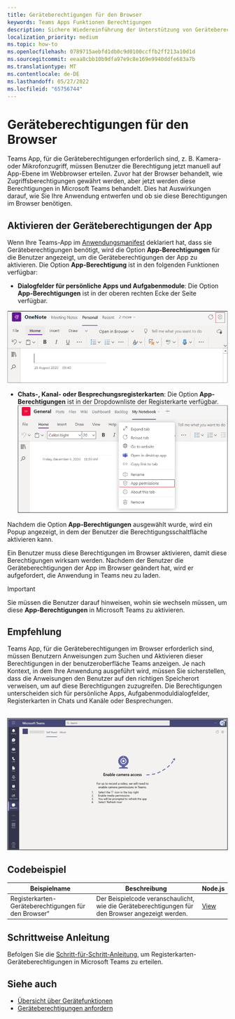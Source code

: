```yaml
---
title: Geräteberechtigungen für den Browser
keywords: Teams Apps Funktionen Berechtigungen
description: Sichere Wiedereinführung der Unterstützung von Geräteberechtigungen für Apps in unserem Webclient
localization_priority: medium
ms.topic: how-to
ms.openlocfilehash: 0789715aebfd1db0c9d0100ccffb2ff213a10d1d
ms.sourcegitcommit: eeaa8cbb10b9dfa97e9c8e169e9940ddfe683a7b
ms.translationtype: MT
ms.contentlocale: de-DE
ms.lasthandoff: 05/27/2022
ms.locfileid: "65756744"
---
```

# <a name="device-permissions-for-the-browser"></a>Geräteberechtigungen für den Browser

Teams App, für die Geräteberechtigungen erforderlich sind, z. B. Kamera- oder Mikrofonzugriff, müssen Benutzer die Berechtigung jetzt manuell auf App-Ebene im Webbrowser erteilen. Zuvor hat der Browser behandelt, wie Zugriffsberechtigungen gewährt werden, aber jetzt werden diese Berechtigungen in Microsoft Teams behandelt. Dies hat Auswirkungen darauf, wie Sie Ihre Anwendung entwerfen und ob sie diese Berechtigungen im Browser benötigen.

## <a name="enable-apps-device-permissions"></a>Aktivieren der Geräteberechtigungen der App

Wenn Ihre Teams-App im [Anwendungsmanifest](native-device-permissions.md#specify-permissions) deklariert hat, dass sie Geräteberechtigungen benötigt, wird die Option **App-Berechtigungen** für die Benutzer angezeigt, um die Geräteberechtigungen der App zu aktivieren. Die Option **App-Berechtigung** ist in den folgenden Funktionen verfügbar:

* **Dialogfelder für persönliche Apps und Aufgabenmodule**: Die Option **App-Berechtigungen** ist in der oberen rechten Ecke der Seite verfügbar.
<img src="../../assets/images/tabs/apppermissions.png" alt="App permissions button" width="800"/>

* **Chats-, Kanal- oder Besprechungsregisterkarten**: Die Option **App-Berechtigungen** ist in der Dropdownliste der Registerkarte verfügbar. ![Dropdownliste „App-Berechtigungen“](../../assets/images/tabs/drop-downapppermissions.png)

Nachdem die Option **App-Berechtigungen** ausgewählt wurde, wird ein Popup angezeigt, in dem der Benutzer die Berechtigungsschaltfläche aktivieren kann.

Ein Benutzer muss diese Berechtigungen im Browser aktivieren, damit diese Berechtigungen wirksam werden. Nachdem der Benutzer die Geräteberechtigungen der App im Browser geändert hat, wird er aufgefordert, die Anwendung in Teams neu zu laden.

> [!IMPORTANT]
> Sie müssen die Benutzer darauf hinweisen, wohin sie wechseln müssen, um diese **App-Berechtigungen** in Microsoft Teams zu aktivieren.

## <a name="recommendation"></a>Empfehlung

Teams App, für die Geräteberechtigungen im Browser erforderlich sind, müssen Benutzern Anweisungen zum Suchen und Aktivieren dieser Berechtigungen in der benutzeroberfläche Teams anzeigen. Je nach Kontext, in dem Ihre Anwendung ausgeführt wird, müssen Sie sicherstellen, dass die Anweisungen den Benutzer auf den richtigen Speicherort verweisen, um auf diese Berechtigungen zuzugreifen. Die Berechtigungen unterscheiden sich für persönliche Apps, Aufgabenmoduldialogfelder, Registerkarten in Chats und Kanäle oder Besprechungen.

</br>
<img src="../../assets/images/tabs/enable-access.png" alt="Enable camera access" width="800"/>

## <a name="code-sample"></a>Codebeispiel

|Beispielname | Beschreibung | Node.js |
|----------------|-----------------|--------------|
| Registerkarten-Geräteberechtigungen für den Browser“ | Der Beispielcode veranschaulicht, wie die Geräteberechtigungen für den Browser angezeigt werden. | [View](https://github.com/OfficeDev/Microsoft-Teams-Samples/tree/main/samples/tab-device-permissions/nodejs) |

## <a name="step-by-step-guide"></a>Schrittweise Anleitung

Befolgen Sie die [Schritt-für-Schritt-Anleitung](../../sbs-tab-device-permissions.yml), um Registerkarten-Geräteberechtigungen in Microsoft Teams zu erteilen.

## <a name="see-also"></a>Siehe auch

* [Übersicht über Gerätefunktionen](device-capabilities-overview.md)
* [Geräteberechtigungen anfordern](native-device-permissions.md)
